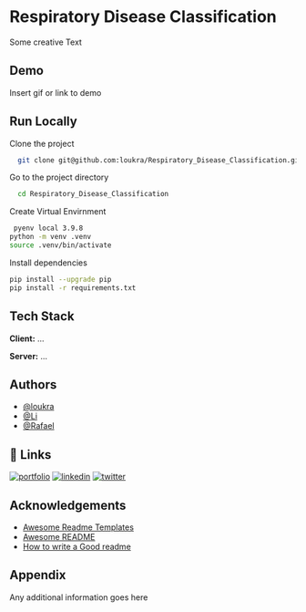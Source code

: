 
# Respiratory Disease Classification

Some creative Text


## Demo

Insert gif or link to demo


## Run Locally

Clone the project

```bash
  git clone git@github.com:loukra/Respiratory_Disease_Classification.git
```

Go to the project directory

```bash
  cd Respiratory_Disease_Classification
```
Create Virtual Envirnment 

```bash
 pyenv local 3.9.8
python -m venv .venv
source .venv/bin/activate
```

Install dependencies

```bash
pip install --upgrade pip
pip install -r requirements.txt
```

## Tech Stack

**Client:** ...

**Server:** ...


## Authors

- [@loukra](https://www.github.com/loukra)
- [@Li](https://www.github.com/loukra)
- [@Rafael](https://www.github.com/loukra)

## 🔗 Links
[![portfolio](https://img.shields.io/badge/my_portfolio-000?style=for-the-badge&logo=ko-fi&logoColor=white)](https://katherineoelsner.com/)
[![linkedin](https://img.shields.io/badge/linkedin-0A66C2?style=for-the-badge&logo=linkedin&logoColor=white)](https://www.linkedin.com/)
[![twitter](https://img.shields.io/badge/twitter-1DA1F2?style=for-the-badge&logo=twitter&logoColor=white)](https://twitter.com/)


## Acknowledgements

 - [Awesome Readme Templates](https://awesomeopensource.com/project/elangosundar/awesome-README-templates)
 - [Awesome README](https://github.com/matiassingers/awesome-readme)
 - [How to write a Good readme](https://bulldogjob.com/news/449-how-to-write-a-good-readme-for-your-github-project)


## Appendix

Any additional information goes here

